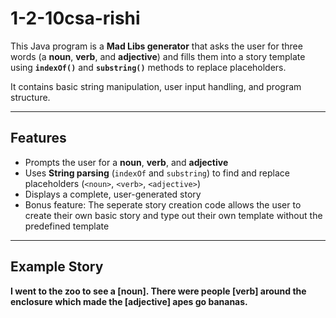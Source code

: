 # 1-2-10csa-rishi

This Java program is a **Mad Libs generator** that asks the user for three words (a **noun**, **verb**, and **adjective**) and fills them into a story template using **`indexOf()`** and **`substring()`** methods to replace placeholders.

It contains basic string manipulation, user input handling, and program structure.

---

## Features
- Prompts the user for a **noun**, **verb**, and **adjective**  
- Uses **String parsing** (`indexOf` and `substring`) to find and replace placeholders (`<noun>`, `<verb>`, `<adjective>`)  
- Displays a complete, user-generated story
- Bonus feature: The seperate story creation code allows the user to create their own basic story and type out their own template without the predefined template

---

## Example Story

**I went to the zoo to see a [noun]. There were people [verb] around the enclosure which made the [adjective] apes go bananas.**
